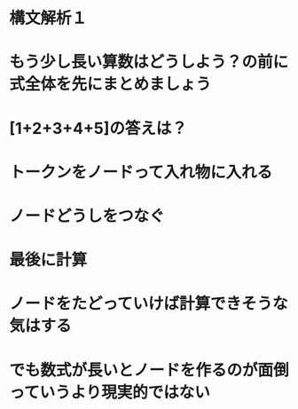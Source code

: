 # 構文解析１

# もう少し長い算数はどうしよう？の前に式全体を先にまとめましょう
# [1+2+3+4+5]の答えは？

# トークンをノードって入れ物に入れる
# ノードどうしをつなぐ
# 最後に計算

# ノードをたどっていけば計算できそうな気はする
# でも数式が長いとノードを作るのが面倒っていうより現実的ではない